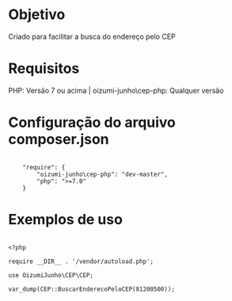 # Objetivo
Criado para facilitar a busca do endereço pelo CEP

# Requisitos
PHP: Versão 7 ou acima | oizumi-junho\cep-php: Qualquer versão

# Configuração do arquivo composer.json

```

    "require": {
        "oizumi-junho\cep-php": "dev-master",
        "php": ">=7.0"
    }

```

# Exemplos de uso

```

<?php

require __DIR__ . '/vendor/autoload.php';

use OizumiJunho\CEP\CEP;

var_dump(CEP::BuscarEnderecoPeloCEP(81200500));

```